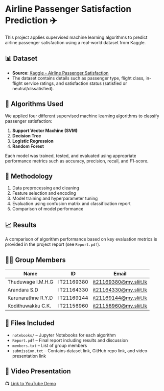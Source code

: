 # Airline Passenger Satisfaction Prediction ✈️

This project applies supervised machine learning algorithms to predict airline passenger satisfaction using a real-world dataset from Kaggle.

## 📊 Dataset

- **Source**: [Kaggle - Airline Passenger Satisfaction](https://www.kaggle.com/datasets/teejmahal20/airline-passenger-satisfaction)
- The dataset contains details such as passenger type, flight class, in-flight service ratings, and satisfaction status (satisfied or neutral/dissatisfied).

## 🧠 Algorithms Used

We applied four different supervised machine learning algorithms to classify passenger satisfaction:

1. **Support Vector Machine (SVM)**
2. **Decision Tree**
3. **Logistic Regression**
4. **Random Forest**

Each model was trained, tested, and evaluated using appropriate performance metrics such as accuracy, precision, recall, and F1-score.

## 🧪 Methodology

1. Data preprocessing and cleaning
2. Feature selection and encoding
3. Model training and hyperparameter tuning
4. Evaluation using confusion matrix and classification report
5. Comparison of model performance

## 📈 Results

A comparison of algorithm performance based on key evaluation metrics is provided in the project report (see `Report.pdf`).

## 👨‍💻 Group Members

| Name | ID | Email |
|------|----|-------|
| Thuduwage I.M.H.G | IT21169380 | it21169380@my.sliit.lk |
| Arandara S.D | IT21164330 | it21164330@my.sliit.lk |
| Karunarathne R.Y.D | IT21169144 | it21169144@my.sliit.lk |
| Kodithuwakku C.K. | IT21156960 | it21156960@my.sliit.lk |

## 📎 Files Included

- `notebooks/` – Jupyter Notebooks for each algorithm
- `Report.pdf` – Final report including results and discussion
- `members.txt` – List of group members
- `submission.txt` – Contains dataset link, GitHub repo link, and video presentation link

## 🎥 Video Presentation

📺 [Link to YouTube Demo](https://www.youtube.com/watch?v=RN-IB4sqMUl)
